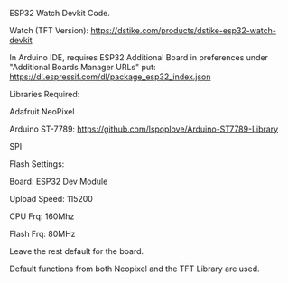 ESP32 Watch Devkit Code. 

Watch (TFT Version): https://dstike.com/products/dstike-esp32-watch-devkit

In Arduino IDE, requires ESP32 Additional Board in preferences under "Additional Boards Manager URLs" put: https://dl.espressif.com/dl/package_esp32_index.json

Libraries Required:

Adafruit NeoPixel

Arduino ST-7789: https://github.com/lspoplove/Arduino-ST7789-Library

SPI

Flash Settings: 

Board: ESP32 Dev Module

Upload Speed: 115200

CPU Frq: 160Mhz

Flash Frq: 80MHz

Leave the rest default for the board.

Default functions from both Neopixel and the TFT Library are used.

